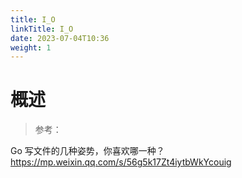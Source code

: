 ```yaml
---
title: I_O
linkTitle: I_O
date: 2023-07-04T10:36
weight: 1
---
```


# 概述

> 参考：

Go 写文件的几种姿势，你喜欢哪一种？<https://mp.weixin.qq.com/s/56g5k17Zt4iytbWkYcouig>
